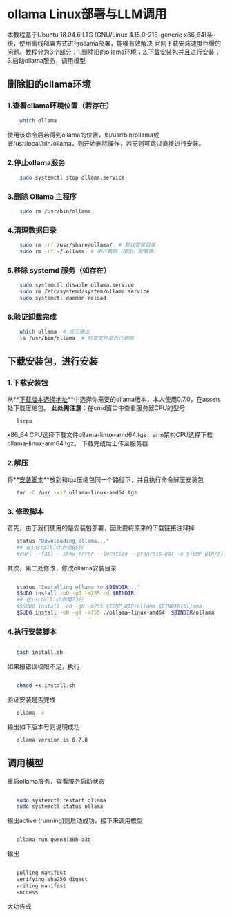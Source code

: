 # ollama Linux部署与LLM调用



本教程基于Ubuntu 18.04.6 LTS (GNU/Linux 4.15.0-213-generic x86_64)系统，使用离线部署方式进行ollama部署，能够有效解决
官网下载安装速度巨慢的问题。教程分为3个部分：1.删除旧的ollama环境；2.下载安装包并且进行安装；3.启动ollama服务，调用模型



## 删除旧的ollama环境



### 1.查看ollama环境位置（若存在）

```bash
    which ollama
```

使用该命令后若得到ollama的位置，如/usr/bin/ollama或者/usr/local/bin/ollama，则开始删除操作，若无则可跳过直接进行安装。

### 2.停止ollama服务


```bash
    sudo systemctl stop ollama.service
```

### 3.删除 Ollama 主程序​


```bash
    sudo rm /usr/bin/ollama
```

### 4.清理数据目录​


```bash   
    sudo rm -rf /usr/share/ollama/  # 默认安装目录
    sudo rm -rf ~/.ollama  # 用户数据（模型、配置等）
```


### 5.移除 systemd 服务（如存在）​



```bash
    sudo systemctl disable ollama.service
    sudo rm /etc/systemd/system/ollama.service
    sudo systemctl daemon-reload
```


### 6.验证卸载完成


```bash
    which ollama  # 应无输出
    ls /usr/bin/ollama  # 检查文件是否已删除
```

## 下载安装包，进行安装


### 1.下载安装包
从**[下载版本选择地址](https://github.com/ollama/ollama/releases "标题")**中选择你需要的ollama版本，本人使用0.7.0，在assets处下载压缩包。
**此处需注意**：在cmd窗口中查看服务器CPU的型号


```bash
   lscpu
```

x86_64 CPU选择下载文件ollama-linux-amd64.tgz，arm架构CPU选择下载ollama-linux-arm64.tgz。
下载完成后上传至服务器

### 2.解压
>>>>>>>>>>>>>>>>>
 
将**[安装脚本](https://github.com/ollama/ollama/blob/main/scripts/install.sh "标题")**放到和tgz压缩包同一个路径下，并且执行命令解压安装包


```bash
   tar -C /usr -xzf ollama-linux-amd64.tgz
```


### 3. 修改脚本


首先，由于我们使用的是安装包部署，因此要将原来的下载链接注释掉


```bash
   status "Downloading ollama..."
   ## 在install.sh的第65行
   #curl --fail --show-error --location --progress-bar -o $TEMP_DIR/ollama "https://ollama.com/download/ollama-linux-${ARCH}${VER_PARAM}"
```

其次，第二处修改，修改ollama安装目录

```bash

   status "Installing ollama to $BINDIR..."
   $SUDO install -o0 -g0 -m755 -d $BINDIR
   ## 在install.sh的第73行
   #$SUDO install -o0 -g0 -m755 $TEMP_DIR/ollama $BINDIR/ollama
   $SUDO install -o0 -g0 -m755 ./ollama-linux-amd64  $BINDIR/ollama

```

### 4.执行安装脚本


```bash

   bash install.sh

```

如果报错误权限不足，执行

```bash

   chmod +x install.sh
```

验证安装是否完成

```bash
   ollama -v
```

输出如下版本号则说明成功

```bash
   ollama version is 0.7.0
```

## 调用模型


重启ollama服务，查看服务启动状态

```bash

   sudo systemctl restart ollama
   sudo systemctl status ollama
```

输出active (running)则启动成功，接下来调用模型

```bash

   ollama run qwen3:30b-a3b   
```

输出

```bash

   pulling manifest                  
   verifying sha256 digest 
   writing manifest 
   success 
```
大功告成

